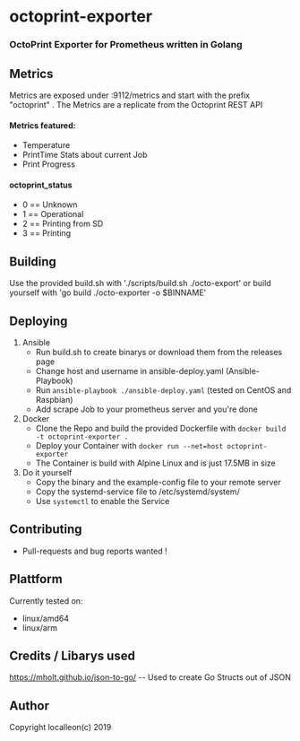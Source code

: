 # octoprint-exporter
### OctoPrint Exporter for Prometheus written in Golang

## Metrics
Metrics are exposed under :9112/metrics and start with the prefix "octoprint" . The Metrics are a replicate from the Octoprint REST API

#### Metrics featured: 
- Temperature 
- PrintTime Stats about current Job 
- Print Progress

#### octoprint_status
- 0 == Unknown
- 1 == Operational
- 2 == Printing from SD
- 3 == Printing

## Building
Use the provided build.sh with './scripts/build.sh ./octo-export' or build yourself with 'go build ./octo-exporter -o $BINNAME'

## Deploying 
1. Ansible 
    - Run build.sh to create binarys or download them from the releases page
    - Change host and username in ansible-deploy.yaml (Ansible-Playbook)
    - Run ``` ansible-playbook ./ansible-deploy.yaml ```  (tested on CentOS and Raspbian)
    - Add scrape Job to your prometheus server and you're done
2. Docker
    - Clone the Repo and build the provided Dockerfile with ```docker build -t octoprint-exporter .```
    - Deploy your Container with ```docker run --net=host octoprint-exporter```
    - The Container is build with Alpine Linux and is just 17.5MB in size 
3. Do it yourself
    - Copy the binary and the example-config file to your remote server
    - Copy the systemd-service file to /etc/systemd/system/
    - Use ```systemctl``` to enable the Service

## Contributing 
- Pull-requests and bug reports wanted !

## Plattform 
Currently tested on:
- linux/amd64
- linux/arm

## Credits / Libarys used
https://mholt.github.io/json-to-go/     -- Used to create Go Structs out of JSON

## Author 
Copyright localleon(c) 2019
